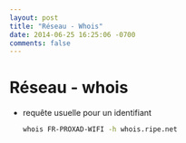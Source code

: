 ```yaml
---
layout: post
title: "Réseau - Whois"
date: 2014-06-25 16:25:06 -0700
comments: false
---
```


# Réseau - whois

* requête usuelle pour un identifiant

	```bash
	whois FR-PROXAD-WIFI -h whois.ripe.net
	```

